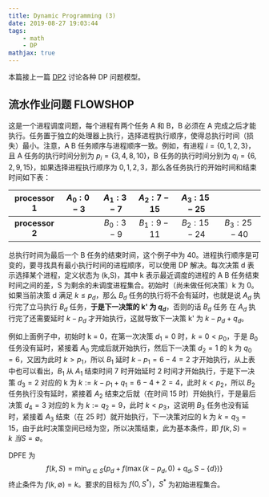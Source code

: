 ```yaml
---
title: Dynamic Programming (3)
date: 2019-08-27 19:03:44
tags: 
    - math
    - DP
mathjax: true
---
```

本篇接上一篇 [DP2](2019/08/14/DP2) 讨论各种 DP 问题模型。

## 流水作业问题 FLOWSHOP
这是一个进程调度问题，每个进程有两个任务 A 和 B，B 必须在 A 完成之后才能执行。任务置于独立的处理器上执行，选择进程执行顺序，使得总执行时间（损失）最小。注意，A B 任务顺序与进程顺序一致。例如，有进程 $i=\{0,1,2,3\}$，且 A 任务的执行时间分别为 $p_i=\{3,4,8,10\}$，B 任务的执行时间分别为 $q_i=\{6,2,9,15\}$，如果选择进程执行顺序为 $0,1,2,3$，那么各任务执行的开始时间和结束时间如下表：

| processor 1 | $A_0: 0-3$ | $A_1:3-7$ | $A_2:7-15$ | $A_3:15-25$ | |
|:---------:|:--------:| :-----------: | :-------:  | :--------:  |:--:|
| __processor 2__  |  |$B_0: 3-9$ | $B_1:9-11$ | $B_2:15-24$ | $B_3:25-40$ |

总执行时间为最后一个 B 任务的结束时间，这个例子中为 40。进程执行顺序是可变的，要寻找具有最小执行时间的进程顺序，可以使用 DP 解决。每次决策 d 表示选择某个进程，定义状态为 (k,S)，其中 k 表示最近调度的进程的 A B 任务结束时间之间的差，S 为剩余的未调度进程集合。初始时（尚未做任何决策）k 为 0。如果当前决策 d 满足 $k \le p_d$，那么 $B_d$ 任务的执行将不会有延时，也就是说 $A_d$ 执行完了立马执行 $B_d$ 任务，__于是下一决策的 k' 为 $q_d$__，否则的话 $B_d$ 任务 在 $A_d$ 执行完了还需要延时 $k-p_d$ 才开始执行，这就导致下一决策 k' 为  $k-p_d+q_d$。

例如上面例子中，初始时 k = 0，在第一次决策 $d_1=0$ 时，$k=0<p_0$，于是 $B_0$ 任务没有延时，紧接着 $A_0$ 完成后就开始执行，然后下一决策 $d_2=1$ 的 k 为 $q_0=6$，又因为此时 $k>p_1$，所以 $B_1$ 延时 $k-p_1=6-4=2$ 才开始执行，从上表中也可以看出，$B_1$ 从 $A_1$ 结束时间 7 时开始延时 2 时间才开始执行，于是下一决策 $d_3=2$ 对应的 k 为 $k:=k-p_1+q_1=6-4+2=4$，此时 $k<p_2$，所以 $B_2$ 任务执行没有延时，紧接着 $A_2$ 结束之后就（在时间 15 时）开始执行，于是最后决策 $d_4=3$ 对应的 k 为 $k:=q_2=9$，此时 $k<p_3$，这说明 $B_3$ 任务也没有延时，紧接着 $A_3$ 结束（在 25 时）就开始执行，下一决策对应的 k 为 $k=q_3=15$，由于此时决策空间已经为空，所以决策结束，此为基本条件，即 $f(k,S)=k  \ 当 S=\emptyset$。

DPFE 为
$$f(k,S)=\min_{d \in S} \{p_d + f(\max (k-p_d,0)+q_d, S-\{d\})\}$$
终止条件为 $f(k,\emptyset)=k$。要求的目标为 $f(0,S^{\ast})$，$S^{\ast}$ 为初始进程集合。
